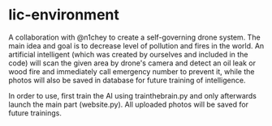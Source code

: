 # lic-environment
A collaboration with @n1chey to create a self-governing drone system. The main idea and goal is to decrease level of pollution and fires in the world. An artificial intelligent (which was created by ourselves and included in the code) will scan the given area by drone's camera and detect an oil leak or wood fire and immediately call emergency number to prevent it, while the photos will also be saved in database for future training of intelligence. 

In order to use, first train the AI using trainthebrain.py and only afterwards launch the main part (website.py). All uploaded photos will be saved for future trainings.